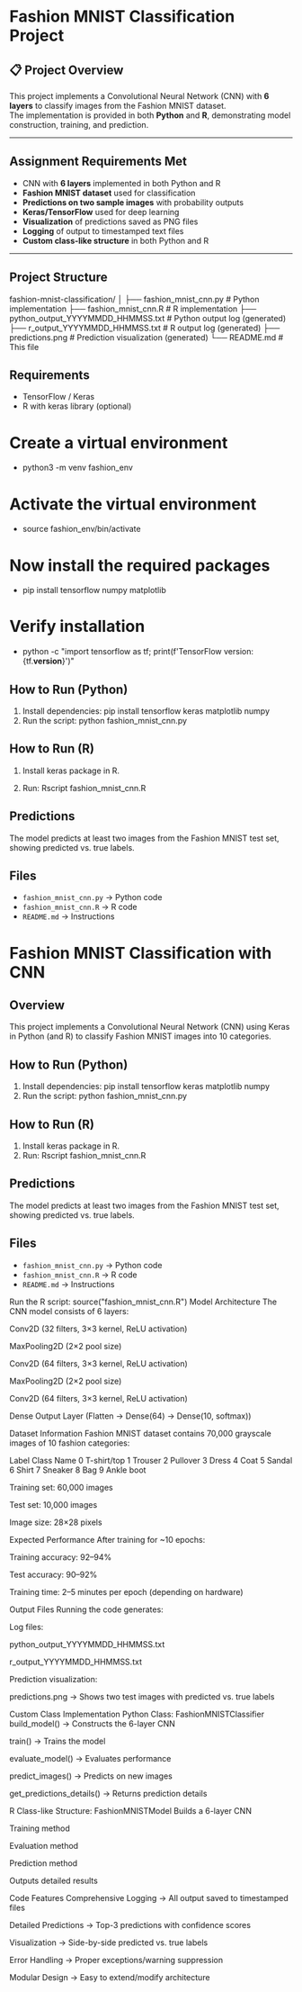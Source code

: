 
# Fashion MNIST Classification Project

## 📋 Project Overview
This project implements a Convolutional Neural Network (CNN) with **6 layers** to classify images from the Fashion MNIST dataset.  
The implementation is provided in both **Python** and **R**, demonstrating model construction, training, and prediction.

---

## Assignment Requirements Met
-  CNN with **6 layers** implemented in both Python and R  
-  **Fashion MNIST dataset** used for classification  
-  **Predictions on two sample images** with probability outputs  
-  **Keras/TensorFlow** used for deep learning  
-  **Visualization** of predictions saved as PNG files  
-  **Logging** of output to timestamped text files  
-  **Custom class-like structure** in both Python and R  

---

##  Project Structure
fashion-mnist-classification/
│
├── fashion_mnist_cnn.py # Python implementation
├── fashion_mnist_cnn.R # R implementation
├── python_output_YYYYMMDD_HHMMSS.txt # Python output log (generated)
├── r_output_YYYYMMDD_HHMMSS.txt # R output log (generated)
├── predictions.png # Prediction visualization (generated)
└── README.md # This file



## Requirements
- TensorFlow / Keras
- R with keras library (optional)

# Create a virtual environment
- python3 -m venv fashion_env

# Activate the virtual environment
- source fashion_env/bin/activate

# Now install the required packages
- pip install tensorflow numpy matplotlib

# Verify installation
- python -c "import tensorflow as tf; print(f'TensorFlow version: {tf.__version__}')"

## How to Run (Python)
1. Install dependencies:
   pip install tensorflow keras matplotlib numpy
2. Run the script:
   python fashion_mnist_cnn.py

## How to Run (R)
1. Install keras package in R.

2. Run:
   Rscript fashion_mnist_cnn.R

## Predictions
The model predicts at least two images from the Fashion MNIST test set, showing predicted vs. true labels.

## Files
- `fashion_mnist_cnn.py` → Python code
- `fashion_mnist_cnn.R` → R code
- `README.md` → Instructions
# Fashion MNIST Classification with CNN

## Overview
This project implements a Convolutional Neural Network (CNN) using Keras in Python (and R) 
to classify Fashion MNIST images into 10 categories.


## How to Run (Python)
1. Install dependencies:
   pip install tensorflow keras matplotlib numpy
2. Run the script:
   python fashion_mnist_cnn.py

## How to Run (R)
1. Install keras package in R.
2. Run:
   Rscript fashion_mnist_cnn.R

## Predictions
The model predicts at least two images from the Fashion MNIST test set, showing predicted vs. true labels.

## Files
- `fashion_mnist_cnn.py` → Python code
- `fashion_mnist_cnn.R` → R code
- `README.md` → Instructions

Run the R script:
source("fashion_mnist_cnn.R")
 Model Architecture
The CNN model consists of 6 layers:

Conv2D (32 filters, 3×3 kernel, ReLU activation)

MaxPooling2D (2×2 pool size)

Conv2D (64 filters, 3×3 kernel, ReLU activation)

MaxPooling2D (2×2 pool size)

Conv2D (64 filters, 3×3 kernel, ReLU activation)

Dense Output Layer (Flatten → Dense(64) → Dense(10, softmax))

 Dataset Information
Fashion MNIST dataset contains 70,000 grayscale images of 10 fashion categories:

Label	Class Name
0	T-shirt/top
1	Trouser
2	Pullover
3	Dress
4	Coat
5	Sandal
6	Shirt
7	Sneaker
8	Bag
9	Ankle boot

Training set: 60,000 images

Test set: 10,000 images

Image size: 28×28 pixels

 Expected Performance
After training for ~10 epochs:

Training accuracy: 92–94%

Test accuracy: 90–92%

Training time: 2–5 minutes per epoch (depending on hardware)

 Output Files
Running the code generates:

Log files:

python_output_YYYYMMDD_HHMMSS.txt

r_output_YYYYMMDD_HHMMSS.txt

Prediction visualization:

predictions.png → Shows two test images with predicted vs. true labels

 Custom Class Implementation
Python Class: FashionMNISTClassifier
build_model() → Constructs the 6-layer CNN

train() → Trains the model

evaluate_model() → Evaluates performance

predict_images() → Predicts on new images

get_predictions_details() → Returns prediction details

R Class-like Structure: FashionMNISTModel
Builds a 6-layer CNN

Training method

Evaluation method

Prediction method

Outputs detailed results

 Code Features
Comprehensive Logging → All output saved to timestamped files

Detailed Predictions → Top-3 predictions with confidence scores

Visualization → Side-by-side predicted vs. true labels

Error Handling → Proper exceptions/warning suppression

Modular Design → Easy to extend/modify architecture

